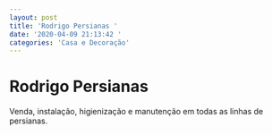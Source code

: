 ```yaml
---
layout: post
title: 'Rodrigo Persianas '
date: '2020-04-09 21:13:42 '
categories: 'Casa e Decoração'
---
```


# Rodrigo Persianas 

Venda, instalação, higienização e manutenção em todas as linhas de persianas. 

